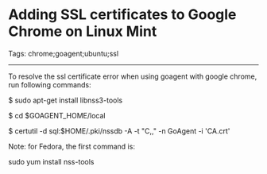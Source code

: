 # Adding SSL certificates to Google Chrome on Linux Mint
Tags: chrome;goagent;ubuntu;ssl

------

To resolve the ssl certificate error when using goagent with google chrome, run following commands:

 

$ sudo apt-get install libnss3-tools

 

$ cd $GOAGENT_HOME/local

 

$ certutil -d sql:$HOME/.pki/nssdb -A -t "C,," -n GoAgent -i 'CA.crt'

 

Note: for Fedora, the first command is:

 

 sudo yum install nss-tools